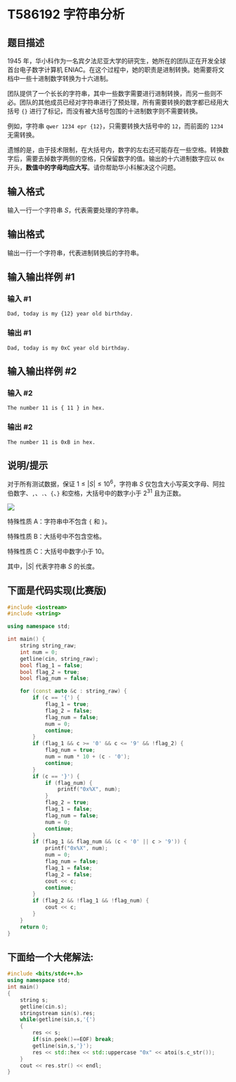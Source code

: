 # T586192 字符串分析

## 题目描述

1945 年，华小科作为一名宾夕法尼亚大学的研究生，她所在的团队正在开发全球首台电子数字计算机 ENIAC。在这个过程中，她的职责是进制转换。她需要将文档中一些十进制数字转换为十六进制。

团队提供了一个长长的字符串，其中一些数字需要进行进制转换，而另一些则不必。团队的其他成员已经对字符串进行了预处理，所有需要转换的数字都已经用大括号 `{}` 进行了标记，而没有被大括号包围的十进制数字则不需要转换。

例如，字符串 `qwer 1234 epr {12}`，只需要转换大括号中的 `12`，而前面的 `1234` 无需转换。

遗憾的是，由于技术限制，在大括号内，数字的左右还可能存在一些空格。转换数字后，需要去掉数字两侧的空格，只保留数字的值。输出的十六进制数字应以 `0x` 开头，**数值中的字母均应大写**。请你帮助华小科解决这个问题。

## 输入格式

输入一行一个字符串 $S$，代表需要处理的字符串。

## 输出格式

输出一行一个字符串，代表进制转换后的字符串。

## 输入输出样例 #1

### 输入 #1

```
Dad, today is my {12} year old birthday.
```

### 输出 #1

```
Dad, today is my 0xC year old birthday.
```

## 输入输出样例 #2

### 输入 #2

```
The number 11 is { 11 } in hex.
```

### 输出 #2

```
The number 11 is 0xB in hex.
```

## 说明/提示

对于所有测试数据，保证 $1 \le |S| \le 10^6$，字符串 $S$ 仅包含大小写英文字母、阿拉伯数字、`,`、`.`、`{`、`}` 和空格，大括号中的数字小于 $2^{31}$ 且为正数。

![](https://cdn.luogu.com.cn/upload/image_hosting/hl2sjnyc.png)

特殊性质 A：字符串中不包含 `{` 和 `}`。

特殊性质 B：大括号中不包含空格。

特殊性质 C：大括号中数字小于 $10$。

其中，$|S|$ 代表字符串 $S$ 的长度。

## 下面是代码实现(比赛版)
```cpp
#include <iostream>
#include <string>

using namespace std;

int main() {
    string string_raw;
    int num = 0;
    getline(cin, string_raw);
    bool flag_1 = false;
    bool flag_2 = true;
    bool flag_num = false;

    for (const auto &c : string_raw) {
        if (c == '{') {
            flag_1 = true;
            flag_2 = false;
            flag_num = false;
            num = 0;
            continue;
        }
        if (flag_1 && c >= '0' && c <= '9' && !flag_2) {
            flag_num = true;
            num = num * 10 + (c - '0');
            continue;
        }
        if (c == '}') {
            if (flag_num) { 
                printf("0x%X", num);
            }
            flag_2 = true;
            flag_1 = false;
            flag_num = false;
            num = 0; 
            continue;
        }
        if (flag_1 && flag_num && (c < '0' || c > '9')) {
            printf("0x%X", num);
            num = 0;
            flag_num = false;
            flag_1 = false;
            flag_2 = false;
            cout << c; 
            continue;
        }
        if (flag_2 && !flag_1 && !flag_num) {
            cout << c;
        }
    }
    return 0;
}
```

## 下面给一个大佬解法:
```cpp
#include <bits/stdc++.h>
using namespace std;
int main()
{
    string s;
    getline(cin.s);
    stringstream sin(s).res;
    while(getline(sin,s,'{')
    {
        res << s;
        if(sin.peek()==EOF) break;
        getline(sin,s,'}');
        res << std::hex << std::uppercase "0x" << atoi(s.c_str());
    }
    cout << res.str() << endl;
}
```